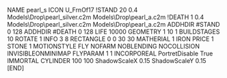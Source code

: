 NAME pearl_s
ICON U_FrnOf17
!STAND  20 0.4 Models\Drop\pearl_silver.c2m Models\Drop\pearl_a.c2m
!DEATH  1 0.4 Models\Drop\pearl_silver.c2m Models\Drop\pearl_a.c2m
ADDHDIR #STAND 0 128
ADDHDIR #DEATH 0 128
LIFE 10000
GEOMETRY 1 10 1
BUILDSTAGES 10
ROTATE 1
INFO 3 8
RECTANGLE 0 0 30 30
MATHERIAL 1 IRON
PRICE 1 STONE 1
MOTIONSTYLE FLY
NOFARM
NOBLENDING
NOCOLLISION
INVISIBLEONMINIMAP
FLYPARAM 1 1
INCORPOREAL
PortretDisable True
IMMORTAL
CYLINDER 100 100
ShadowScaleX 0.15
ShadowScaleY 0.15
[END]
